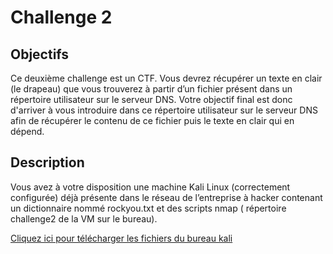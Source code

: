# Challenge 2

## Objectifs

Ce deuxième challenge est un CTF. Vous devrez récupérer un texte en clair (le drapeau) que vous trouverez à partir d’un fichier présent dans un répertoire utilisateur sur le serveur DNS. Votre objectif final est donc d'arriver à vous introduire dans ce répertoire utilisateur sur le serveur DNS afin de récupérer le contenu de ce fichier puis le texte en clair qui en dépend.

## Description 

Vous avez à votre disposition une machine Kali Linux (correctement configurée) déjà présente dans le réseau de l’entreprise à hacker contenant un dictionnaire nommé rockyou.txt et des scripts nmap ( répertoire challenge2 de la VM sur le bureau).

[Cliquez ici pour télécharger les fichiers du bureau kali](medias/challenge2/challenge2.tar)
